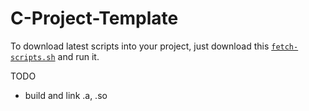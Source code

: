 # C-Project-Template

To download latest scripts into your project, just download this [`fetch-scripts.sh`](./fetch-scripts.sh) and run it.

TODO
- build and link .a, .so
